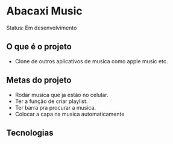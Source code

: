 <h1>Abacaxi Music</h1>

Status: Em desenvolvimento

## O que é o projeto

+ Clone de outros aplicativos de musica como apple music etc.

## Metas do projeto

+ Rodar musica que ja estão no celular.
+ Ter a função de criar playlist.
+ Ter barra pra procurar a musica.
+ Colocar a capa na musica automaticamente

## Tecnologias
